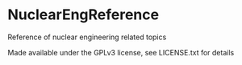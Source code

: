 # NuclearEngReference
Reference of nuclear engineering related topics

Made available under the GPLv3 license, see LICENSE.txt for details
